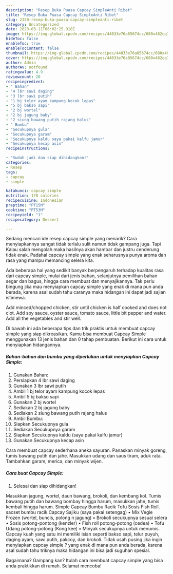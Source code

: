 ```yaml
---
description: "Resep Buka Puasa Capcay SimpleAnti Ribet"
title: "Resep Buka Puasa Capcay SimpleAnti Ribet"
slug: 2150-resep-buka-puasa-capcay-simpleanti-ribet
category: Uncategorized
date: 2023-03-11T06:02:25.918Z
image: https://img-global.cpcdn.com/recipes/44033e76a85674cc/680x482cq70/capcay-simple-foto-resep-utama.jpg
hideToc: false
enableToc: true
enableTocContent: false
thumbnail: https://img-global.cpcdn.com/recipes/44033e76a85674cc/680x482cq70/capcay-simple-foto-resep-utama.jpg
cover: https://img-global.cpcdn.com/recipes/44033e76a85674cc/680x482cq70/capcay-simple-foto-resep-utama.jpg
author: Admin
authorAv: notfound
ratingvalue: 4.9
reviewcount: 20
recipeingredient:
- " Bahan"
- "4 lbr sawi daging"
- "3 lbr sawi putih"
- "1 bj telor ayam kampung kocok lepas"
- "5 bj bakso sapi"
- "2 bj wortel"
- "2 bj jagung baby"
- "2 siung bawang putih rajang halus"
- " Bumbu"
- "Secukupnya gula"
- "Secukupnya garam"
- "Secukupnya kaldu saya pakai kalfu jamur"
- "Secukupnya kecap asin"
recipeinstructions:

- "Sudah jadi dan siap dihidangkan!"
categories:
- Resep
tags:
- capcay
- simple

katakunci: capcay simple 
nutrition: 178 calories
recipecuisine: Indonesian
preptime: "PT15M"
cooktime: "PT53M"
recipeyield: "1"
recipecategory: Dessert

---
```



Sedang mencari ide resep capcay simple yang menarik? Cara menyiapkannya sangat tidak terlalu sulit namun tidak gampang juga. Tapi Kalau salah mengolah maka hasilnya akan hambar dan justru cenderung tidak enak. Padahal capcay simple yang enak seharusnya punya aroma dan rasa yang mampu memancing selera kita.


Ada beberapa hal yang sedikit banyak berpengaruh terhadap kualitas rasa dari capcay simple, mulai dari jenis bahan, selanjutnya pemilihan bahan segar dan bagus, hingga cara membuat dan menyajikannya. Tak perlu bingung jika mau menyiapkan capcay simple yang enak di mana pun anda berada, karena asal sudah tahu caranya maka hidangan ini dapat jadi sajian istimewa.

Add minced/chopped chicken, stir until chicken is half cooked and does not clot. Add soy sauce, oyster sauce, tomato sauce, little bit pepper and water. Add all the vegetables and stir well.


Di bawah ini ada beberapa tips dan trik praktis untuk membuat capcay simple yang siap dikreasikan. Kamu bisa membuat Capcay Simple menggunakan 13 jenis bahan dan 0 tahap pembuatan. Berikut ini cara untuk menyiapkan hidangannya.

<!--inarticleads1-->

##### Bahan-bahan dan bumbu yang diperlukan untuk menyiapkan Capcay Simple:

1. Gunakan  Bahan:
1. Persiapkan 4 lbr sawi daging
1. Gunakan 3 lbr sawi putih
1. Ambil 1 bj telor ayam kampung kocok lepas
1. Ambil 5 bj bakso sapi
1. Gunakan 2 bj wortel
1. Sediakan 2 bj jagung baby
1. Sediakan 2 siung bawang putih rajang halus
1. Ambil  Bumbu:
1. Siapkan Secukupnya gula
1. Sediakan Secukupnya garam
1. Siapkan Secukupnya kaldu (saya pakai kalfu jamur)
1. Gunakan Secukupnya kecap asin


Cara membuat capcay sederhana aneka sayuran. Panaskan minyak goreng, tumis bawang putih dan jahe. Masukkan udang dan saus tiram, aduk rata. Tambahkan garam, merica, dan minyak wijen. 

<!--inarticleads2-->

##### Cara buat Capcay Simple:


1. Selesai dan siap dihidangkan!

Masukkan jagung, wortel, daun bawang, brokoli, dan kembang kol. Tumis bawang putih dan bawang bombay hingga harum, masukkan jahe, tumis kembali hingga harum. Simple Capcay Bumbu Racik Tofu Sosis Fish Roll. sacset bumbu racik Capcay Sajiku (saya pakai setengag) • Mix Vegie Frozen (wortel, buncis, polong n jagung) • Brokoli secukupnya sesuai selera • Sosis potong-pontong (kenzler) • Fish roll potong-potong (cedea) • Tofu Udang potong-potong (Kong kee) • Minyak secukupnya untuk menumis. Capcay kuah yang satu ini memiliki isian seperti bakso sapi, telur puyuh, daging ayam, sawi putih, pakcoy, dan brokoli. Tidak usah pusing jika ingin menyiapkan capcay simple ? yang enak di mana pun anda berada, karena asal sudah tahu triknya maka hidangan ini bisa jadi suguhan spesial. 

Bagaimana? Gampang kan? Itulah cara membuat capcay simple yang bisa anda praktikkan di rumah. Selamat mencoba!
